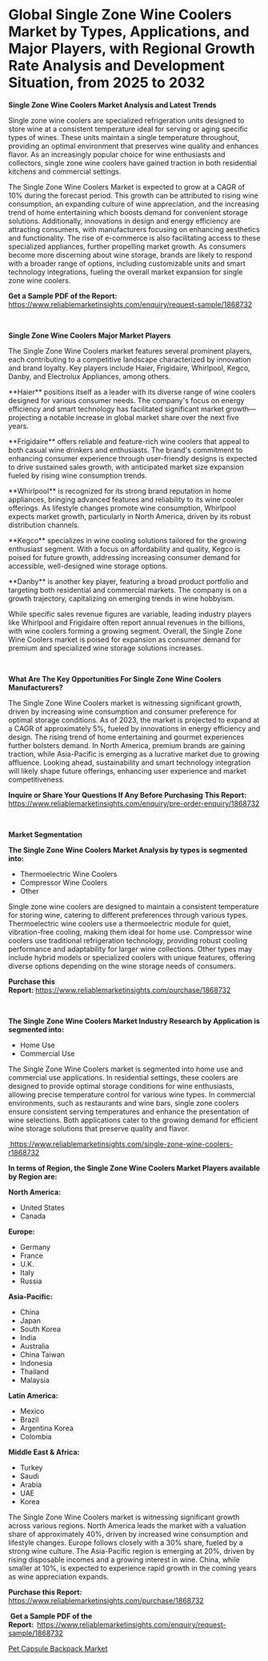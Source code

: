 <p><h1>Global Single Zone Wine Coolers Market by Types, Applications, and Major Players, with Regional Growth Rate Analysis and Development Situation, from 2025 to 2032</h1></p><p><strong>Single Zone Wine Coolers Market Analysis and Latest Trends</strong></p>
<p><p>Single zone wine coolers are specialized refrigeration units designed to store wine at a consistent temperature ideal for serving or aging specific types of wines. These units maintain a single temperature throughout, providing an optimal environment that preserves wine quality and enhances flavor. As an increasingly popular choice for wine enthusiasts and collectors, single zone wine coolers have gained traction in both residential kitchens and commercial settings.</p><p>The Single Zone Wine Coolers Market is expected to grow at a CAGR of 10% during the forecast period. This growth can be attributed to rising wine consumption, an expanding culture of wine appreciation, and the increasing trend of home entertaining which boosts demand for convenient storage solutions. Additionally, innovations in design and energy efficiency are attracting consumers, with manufacturers focusing on enhancing aesthetics and functionality. The rise of e-commerce is also facilitating access to these specialized appliances, further propelling market growth. As consumers become more discerning about wine storage, brands are likely to respond with a broader range of options, including customizable units and smart technology integrations, fueling the overall market expansion for single zone wine coolers.</p></p>
<p><strong>Get a Sample PDF of the Report:&nbsp;</strong> <a href="https://www.reliablemarketinsights.com/enquiry/request-sample/1868732?utm_campaign=2135&utm_medium=2&utm_source=Github&utm_content=ia&utm_term=05022025&utm_id=single-zone-wine-coolers">https://www.reliablemarketinsights.com/enquiry/request-sample/1868732</a></p>
<p>&nbsp;</p>
<p><strong>Single Zone Wine Coolers Major Market Players</strong></p>
<p><p>The Single Zone Wine Coolers market features several prominent players, each contributing to a competitive landscape characterized by innovation and brand loyalty. Key players include Haier, Frigidaire, Whirlpool, Kegco, Danby, and Electrolux Appliances, among others.</p><p>**Haier** positions itself as a leader with its diverse range of wine coolers designed for various consumer needs. The company's focus on energy efficiency and smart technology has facilitated significant market growth—projecting a notable increase in global market share over the next five years.</p><p>**Frigidaire** offers reliable and feature-rich wine coolers that appeal to both casual wine drinkers and enthusiasts. The brand's commitment to enhancing consumer experience through user-friendly designs is expected to drive sustained sales growth, with anticipated market size expansion fueled by rising wine consumption trends.</p><p>**Whirlpool** is recognized for its strong brand reputation in home appliances, bringing advanced features and reliability to its wine cooler offerings. As lifestyle changes promote wine consumption, Whirlpool expects market growth, particularly in North America, driven by its robust distribution channels.</p><p>**Kegco** specializes in wine cooling solutions tailored for the growing enthusiast segment. With a focus on affordability and quality, Kegco is poised for future growth, addressing increasing consumer demand for accessible, well-designed wine storage options.</p><p>**Danby** is another key player, featuring a broad product portfolio and targeting both residential and commercial markets. The company is on a growth trajectory, capitalizing on emerging trends in wine hobbyism.</p><p>While specific sales revenue figures are variable, leading industry players like Whirlpool and Frigidaire often report annual revenues in the billions, with wine coolers forming a growing segment. Overall, the Single Zone Wine Coolers market is poised for expansion as consumer demand for premium and specialized wine storage solutions increases.</p></p>
<p>&nbsp;</p>
<p><strong>What Are The Key Opportunities For Single Zone Wine Coolers Manufacturers?</strong></p>
<p><p>The Single Zone Wine Coolers market is witnessing significant growth, driven by increasing wine consumption and consumer preference for optimal storage conditions. As of 2023, the market is projected to expand at a CAGR of approximately 5%, fueled by innovations in energy efficiency and design. The rising trend of home entertaining and gourmet experiences further bolsters demand. In North America, premium brands are gaining traction, while Asia-Pacific is emerging as a lucrative market due to growing affluence. Looking ahead, sustainability and smart technology integration will likely shape future offerings, enhancing user experience and market competitiveness.</p></p>
<p><strong>Inquire or Share Your Questions If Any Before Purchasing This Report:</strong> <a href="https://www.reliablemarketinsights.com/enquiry/pre-order-enquiry/1868732?utm_campaign=2135&utm_medium=2&utm_source=Github&utm_content=ia&utm_term=05022025&utm_id=single-zone-wine-coolers">https://www.reliablemarketinsights.com/enquiry/pre-order-enquiry/1868732</a></p>
<p>&nbsp;</p>
<p><strong>Market Segmentation</strong></p>
<p><strong>The Single Zone Wine Coolers Market Analysis by types is segmented into:</strong></p>
<p><ul><li>Thermoelectric Wine Coolers</li><li>Compressor Wine Coolers</li><li>Other</li></ul></p>
<p><p>Single zone wine coolers are designed to maintain a consistent temperature for storing wine, catering to different preferences through various types. Thermoelectric wine coolers use a thermoelectric module for quiet, vibration-free cooling, making them ideal for home use. Compressor wine coolers use traditional refrigeration technology, providing robust cooling performance and adaptability for larger wine collections. Other types may include hybrid models or specialized coolers with unique features, offering diverse options depending on the wine storage needs of consumers.</p></p>
<p><strong>Purchase this Report:&nbsp;</strong><a href="https://www.reliablemarketinsights.com/purchase/1868732?utm_campaign=2135&utm_medium=2&utm_source=Github&utm_content=ia&utm_term=05022025&utm_id=single-zone-wine-coolers">https://www.reliablemarketinsights.com/purchase/1868732</a></p>
<p>&nbsp;</p>
<p><strong>The Single Zone Wine Coolers Market Industry Research by Application is segmented into:</strong></p>
<p><ul><li>Home Use</li><li>Commercial Use</li></ul></p>
<p><p>The Single Zone Wine Coolers market is segmented into home use and commercial use applications. In residential settings, these coolers are designed to provide optimal storage conditions for wine enthusiasts, allowing precise temperature control for various wine types. In commercial environments, such as restaurants and wine bars, single zone coolers ensure consistent serving temperatures and enhance the presentation of wine selections. Both applications cater to the growing demand for efficient wine storage solutions that preserve quality and flavor.</p></p>
<p><a href="https://www.reliablemarketinsights.com/single-zone-wine-coolers-r1868732?utm_campaign=2135&utm_medium=2&utm_source=Github&utm_content=ia&utm_term=05022025&utm_id=single-zone-wine-coolers">&nbsp;https://www.reliablemarketinsights.com/single-zone-wine-coolers-r1868732</a></p>
<p><strong>In terms of Region, the Single Zone Wine Coolers Market Players available by Region are:</strong></p>
<p>
    <p> <strong> North America: </strong>
        <ul>
            <li>United States</li>
            <li>Canada</li>
        </ul>
        </p> 
    <p> <strong> Europe: </strong>
        <ul>
            <li>Germany</li>
            <li>France</li>
            <li>U.K.</li>
            <li>Italy</li>
            <li>Russia</li>
        </ul>
        </p> 
    <p> <strong> Asia-Pacific: </strong>
        <ul>
            <li>China</li>
            <li>Japan</li>
            <li>South Korea</li>
            <li>India</li>
            <li>Australia</li>
            <li>China Taiwan</li>
            <li>Indonesia</li>
            <li>Thailand</li>
            <li>Malaysia</li>
        </ul>
        </p> 
    <p> <strong> Latin America: </strong>
        <ul>
            <li>Mexico</li>
            <li>Brazil</li>
            <li>Argentina Korea</li>
            <li>Colombia</li>
        </ul>
        </p> 
    <p> <strong> Middle East & Africa: </strong>
        <ul>
            <li>Turkey</li>
            <li>Saudi</li>
            <li>Arabia</li>
            <li>UAE</li>
            <li>Korea</li>
        </ul>
    </p>
    </p>
<p><p>The Single Zone Wine Coolers market is witnessing significant growth across various regions. North America leads the market with a valuation share of approximately 40%, driven by increased wine consumption and lifestyle changes. Europe follows closely with a 30% share, fueled by a strong wine culture. The Asia-Pacific region is emerging at 20%, driven by rising disposable incomes and a growing interest in wine. China, while smaller at 10%, is expected to experience rapid growth in the coming years as wine appreciation expands.</p></p>
<p><strong>Purchase this Report: </strong><a href="https://www.reliablemarketinsights.com/purchase/1868732?utm_campaign=2135&utm_medium=2&utm_source=Github&utm_content=ia&utm_term=05022025&utm_id=single-zone-wine-coolers">https://www.reliablemarketinsights.com/purchase/1868732</a></p>
<p>&nbsp;<strong>Get a Sample PDF of the Report:&nbsp;&nbsp;</strong><a href="https://www.reliablemarketinsights.com/enquiry/request-sample/1868732?utm_campaign=2135&utm_medium=2&utm_source=Github&utm_content=ia&utm_term=05022025&utm_id=single-zone-wine-coolers">https://www.reliablemarketinsights.com/enquiry/request-sample/1868732</a></p>
<p><strong></strong></p>
<p><p><a href="https://github.com/AshikRahman991/Market-Research-Report-List-1/blob/main/pet-capsule-backpack-market.md?utm_campaign=2135&utm_medium=2&utm_source=Github&utm_content=ia&utm_term=05022025&utm_id=single-zone-wine-coolers">Pet Capsule Backpack Market</a></p></p>